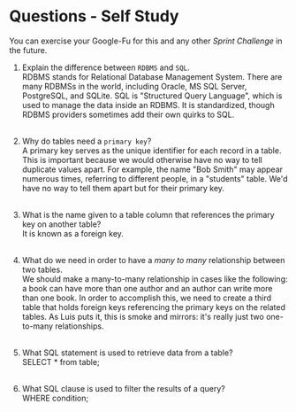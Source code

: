 # Questions - Self Study

You can exercise your Google-Fu for this and any other _Sprint Challenge_ in the future.

1.  Explain the difference between `RDBMS` and `SQL`. <br>
    RDBMS stands for Relational Database Management System. There are many RDBMSs in the world, including Oracle, MS SQL Server, PostgreSQL, and SQLite. SQL is "Structured Query Language", which is used to manage the data inside an RDBMS. It is standardized, though RDBMS providers sometimes add their own quirks to SQL. 
    <br><br>

2.  Why do tables need a `primary key`? <br>
    A primary key serves as the unique identifier for each record in a table. This is important because we would otherwise have no way to tell duplicate values apart. For example, the name "Bob Smith" may appear numerous times, referring to different people, in a "students" table. We'd have no way to tell them apart but for their primary key.
    <br><br>

3.  What is the name given to a table column that references the primary key on another table? <br>
    It is known as a foreign key.
    <br><br>

4.  What do we need in order to have a _many to many_ relationship between two tables. <br>
    We should make a many-to-many relationship in cases like the following: a book can have more than one author and an author can write more than one book. In order to accomplish this, we need to create a third table that holds foreign keys referencing the primary keys on the related tables. As Luis puts it, this is smoke and mirrors: it's really just two one-to-many relationships.
    <br><br>

5.  What SQL statement is used to retrieve data from a table? <br>
    SELECT * from table;
    <br><br>

6.  What SQL clause is used to filter the results of a query? <br>
    WHERE condition;